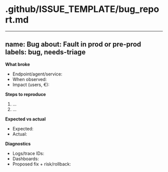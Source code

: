 # .github/ISSUE_TEMPLATE/bug_report.md
---
name: Bug
about: Fault in prod or pre-prod
labels: bug, needs-triage
---

**What broke**
- Endpoint/agent/service:
- When observed:
- Impact (users, €):

**Steps to reproduce**
1. …
2. …

**Expected vs actual**
- Expected:
- Actual:

**Diagnostics**
- Logs/trace IDs:
- Dashboards:
- Proposed fix + risk/rollback:

